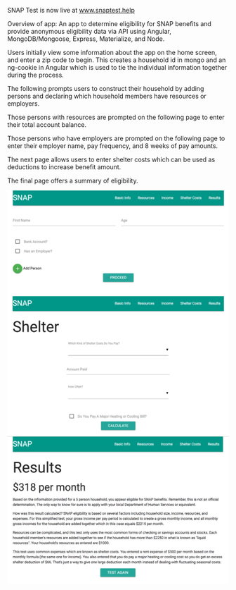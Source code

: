 SNAP Test is now live at <a href="https://www.snaptest.help">www.snaptest.help</a>

Overview of app: An app to determine eligibility for SNAP benefits and provide anonymous eligibility data via API using Angular, MongoDB/Mongoose, Express, Materialize, and Node.

Users initially view some information about the app on the home screen, and enter a zip code to begin.  This creates a household id in mongo and an ng-cookie in Angular which is used to tie the individual information together during the process.

The following prompts users to construct their household by adding persons and declaring which household members have resources or employers.

Those persons with resources are prompted on the following page to enter their total account balance.

Those persons who have employers are prompted on the following page to enter their employer name, pay frequency, and 8 weeks of pay amounts.

The next page allows users to enter shelter costs which can be used as deductions to increase benefit amount.

The final page offers a summary of eligibility.

<img src="img/snapdemo.png">

<img src="img/snapshelter.png">

<img src="img/snapresults.png">
